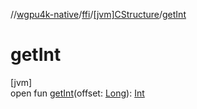 //[wgpu4k-native](../../../index.md)/[ffi](../index.md)/[[jvm]CStructure](index.md)/[getInt](get-int.md)

# getInt

[jvm]\
open fun [getInt](get-int.md)(offset: [Long](https://kotlinlang.org/api/core/kotlin-stdlib/kotlin/-long/index.html)): [Int](https://kotlinlang.org/api/core/kotlin-stdlib/kotlin/-int/index.html)